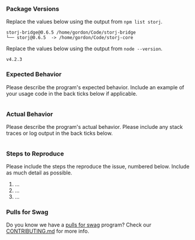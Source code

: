 ### Package Versions

Replace the values below using the output from `npm list storj`.

```
storj-bridge@0.6.5 /home/gordon/Code/storj-bridge
└── storj@0.6.5  -> /home/gordon/Code/storj-core
```

Replace the values below using the output from `node --version`.

```
v4.2.3
```

### Expected Behavior

Please describe the program's expected behavior. Include an example of your
usage code in the back ticks below if applicable.

```

```

### Actual Behavior

Please describe the program's actual behavior. Please include any stack traces
or log output in the back ticks below.

```

```

### Steps to Reproduce

Please include the steps the reproduce the issue, numbered below. Include as
much detail as possible.

1. ...
2. ...
3. ...

### Pulls for Swag
Do you know we have a [pulls for swag](CONTRIBUTING.md#pull-requests-for-swag) program? Check our [CONTRIBUTING.md](CONTRIBUTING.md#pull-requests-for-swag) for more info.
